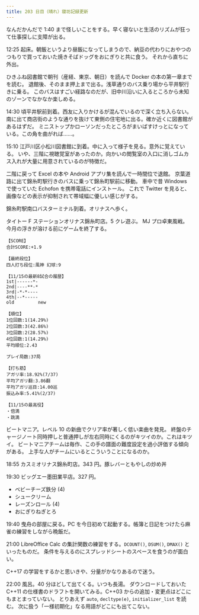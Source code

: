 ```yaml
---
title: 203 日目（晴れ）寝坊記録更新
---
```


なんだかんだで 1:40 まで怪しいことをする。早く寝ないと生活のリズムが狂って仕事探しに支障が出る。

12:25 起床。朝飯というより昼飯になってしまうので、納豆の代わりにおやつのつもりで買っておいた焼きそばドッグをおにぎりと共に食う。
それから直ちに外出。

ひきふね図書館で朝刊（産経、東京、朝日）を読んで Docker の本の第一章までを読む。
退館後、そのまま押上まで出る。浅草通りのバス乗り場から平井駅行きに乗る。
このバスはすごい経路なのだが、旧中川沿いに入るところから未知のゾーンでなかなか楽しめる。

14:30 頃平井駅前到着。西友に入りかけるが混んでいるので深く立ち入らない。
南に出て商店街のような通りを抜けて東側の住宅地に出る。確か近くに図書館があるはずだ。
ミニストップかローソンだったところがまいばすけっとになっている。この角を曲がれば……。

15:10 江戸川区小松川図書館に到着。中に入って様子を見る。意外に覚えている。
いや、三階に視聴覚室があったのか。向かいの閲覧室の入口に消しゴムカス入れが大量に用意されているのが特徴だ。

二階に戻って Excel の本や Android アプリ集を読んで一時間位で退館。
京葉道路に出て錦糸町駅行きのバスに乗って錦糸町駅前に移動。
車中で昔 Windows で使っていた Echofon を携帯電話にインストール。
これで Twitter を見ると、画像などの表示が抑制されて帯域幅に優しい感じがする。

錦糸町駅南口バスターミナル到着。オリナスへ歩く。

タイトー F ステーションオリナス錦糸町店。5 クレ遊ぶ。
MJ プロ卓東風戦。今月の浮きが溶ける前にゲームを終了する。

```text
【SCORE】
合計SCORE:+1.9

【最終段位】
四人打ち段位:風神 幻球:9

【11/15の最新8試合の履歴】
1st|------*-
2nd|----**-*
3rd|-*-*----
4th|--*-----
old         new

【順位】
1位回数:1(14.29%)
2位回数:3(42.86%)
3位回数:2(28.57%)
4位回数:1(14.29%)
平均順位:2.43

プレイ局数:37局

【打ち筋】
アガリ率:18.92%(7/37)
平均アガリ翻:3.86翻
平均アガリ巡目:14.00巡
振込み率:5.41%(2/37)

【11/15の最高役】
・倍満
・跳満
```

ビートマニア。レベル 10 の新曲でクリア率が著しく低い楽曲を発見。
終盤のチャージノート同時押しと普通押しが左右同時にくるのがキツイのか。これはキツイ。
ビートマニアチームは毎作、この手の譜面の難度設定を過小評価する傾向がある。
上手な人がチームにいるとこういうことになるのか。

18:55 カスミオリナス錦糸町店。343 円。豚レバーともやしの炒め丼

19:30 ビッグエー墨田業平店。327 円。

* ベビーチーズ鉄分 (4)
* シュークリーム
* レーズンロール (4)
* おにぎりねぎとろ

19:40 曳舟の部屋に戻る。PC を今日初めて起動する。帳簿と日記をつけたら麻雀の練習をしながら晩飯だ。

21:00 LibreOffice Calc の集計関数の練習をする。`DCOUNT()`, `DSUM()`, `DMAX()` といったものだ。
条件を与えるのにスプレッドシートのスペースを食うのが面白い。

C++17 の学習をするかと思いきや、分量がかなりあるので迷う。

22:00 風呂。40 分ほどして出てくる。いつも長湯。
ダウンロードしておいた C++11 の仕様書のドラフトを開いてみる。C++03 からの追加・変更点はどこにもまとまっていない。
とりあえず `auto`, `decltype(e)`, `initializer_list` を読む。
次に扱う「一様初期化」なる用語がどこにも出てこない。
